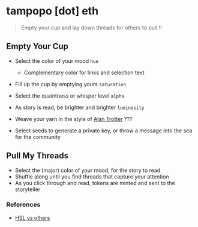 # tampopo [dot] eth
> Empty your cup and lay down threads for others to pull !!

## Empty Your Cup

- Select the color of your mood `hue`
  - Complementary color for links and selection text
- Fill up the cup by emptying yours `saturation`
- Select the quaintness or whisper level `alpha`
- As story is read, be brighter and brighter `luminosity`

- Weave your yarn in the style of [Alan Trotter](https://alantrotter.com) ???

- Select seeds to generate a private key, or throw a message into the sea for the community


## Pull My Threads

- Select the (major) color of your mood, for the story to read
- Shuffle along until you find threads that capture your attention
- As you click through and read, tokens are minted and sent to the storyteller


### References

- [HSL vs others](https://sujansundareswaran.com/blog/why-hsl-is-better-than-hex-and-rgb)